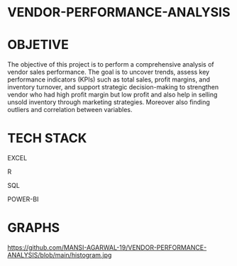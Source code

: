 # VENDOR-PERFORMANCE-ANALYSIS

 # OBJETIVE
 
 The objective of this project is to perform a comprehensive analysis of vendor sales performance. The goal is to uncover trends, assess key performance indicators (KPIs) such as total sales, profit margins, and inventory turnover, and support strategic decision-making to strengthen vendor who had high profit margin but low profit and also help in selling unsold inventory through marketing strategies. Moreover also finding outliers and correlation between variables.

 # TECH STACK
 
 EXCEL 
 
 R
 
 SQL
 
 POWER-BI

 # GRAPHS
 https://github.com/MANSI-AGARWAL-19/VENDOR-PERFORMANCE-ANALYSIS/blob/main/histogram.jpg
 

 

 

 
